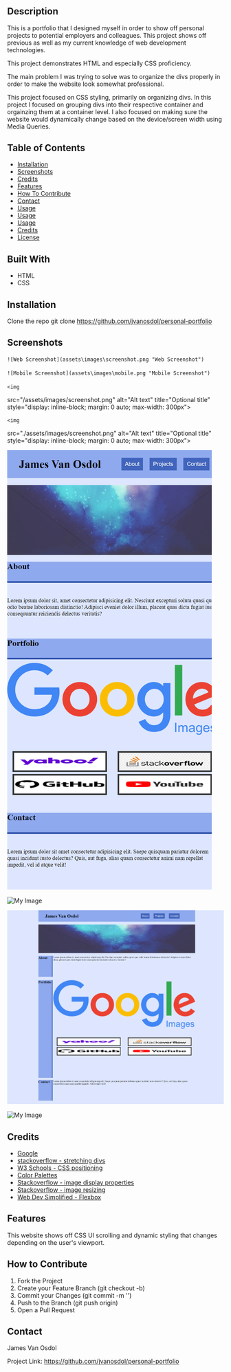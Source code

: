 # <Personal-Portfolio>

## Description

This is a portfolio that I designed myself in order to show off personal projects to potential employers and colleagues. This project shows off previous as well as my current knowledge of web development technologies. 

This project demonstrates HTML and especially CSS proficiency.

The main problem I was trying to solve was to organize the divs properly in order to make the website look somewhat professional.

This project focused on CSS styling, primarily on organizing divs. In this project I focused on grouping divs into their respective container and orgainzing them at a container level. I also focused on making sure the website would dynamically change based on the device/screen width using Media Queries.


## Table of Contents

- [Installation](#installation)
- [Screenshots](#screenshots)
- [Credits](#credits)
- [Features](#features)
- [How To Contribute](#how-to-contribute)
- [Contact](#contact)
- [Usage](#usage)
- [Usage](#usage)
- [Usage](#usage)
- [Credits](#credits)
- [License](#license)


## Built With

- HTML
- CSS


## Installation

Clone the repo
git clone https://github.com/jvanosdol/personal-portfolio


## Screenshots

    ![Web Screenshot](assets\images\screenshot.png "Web Screenshot")

    ![Mobile Screenshot](assets\images\mobile.png "Mobile Screenshot")

    <img
  src="/assets/images/screenshot.png"
  alt="Alt text"
  title="Optional title"
  style="display: inline-block; margin: 0 auto; max-width: 300px">

    <img
  src="./assets/images/screenshot.png"
  alt="Alt text"
  title="Optional title"
  style="display: inline-block; margin: 0 auto; max-width: 300px">

  ![My Image](assets/images/mobile.png)

  ![My Image](../images/mobile.png)

  ![My Image](assets/images/screenshot.png)

  ![My Image](../assets/images/screenshot.png)



## Credits

- [Google](https://www.google.com)
- [stackoverflow - stretching divs](https://stackoverflow.com/questions/21222663/make-nested-div-stretch-to-100-of-remaining-container-div-height)
- [W3 Schools - CSS positioning](https://www.w3schools.com/css/css_positioning.asp)
- [Color Palettes](https://coolors.co/palettes/trending)
- [Stackoverflow - image display properties](https://stackoverflow.com/questions/15825118/css-displaying-elements-vertically-down-instead-of-hortizontal-straight)
- [Stackoverflow - image resizing](https://stackoverflow.com/questions/3029422/how-do-i-auto-resize-an-image-to-fit-a-div-container)
- [Web Dev Simplified - Flexbox](https://www.youtube.com/watch?v=fYq5PXgSsbE)


## Features

This website shows off CSS UI scrolling and dynamic styling that changes depending on the user's viewport.

## How to Contribute

1. Fork the Project
2. Create your Feature Branch (git checkout -b)
3. Commit your Changes (git commit -m '')
4. Push to the Branch (git push origin)
5. Open a Pull Request


## Contact

James Van Osdol

Project Link: https://github.com/jvanosdol/personal-portfolio
